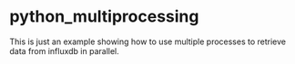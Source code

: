 # python_multiprocessing
This is just an example showing how to use multiple processes to retrieve data from influxdb in parallel.